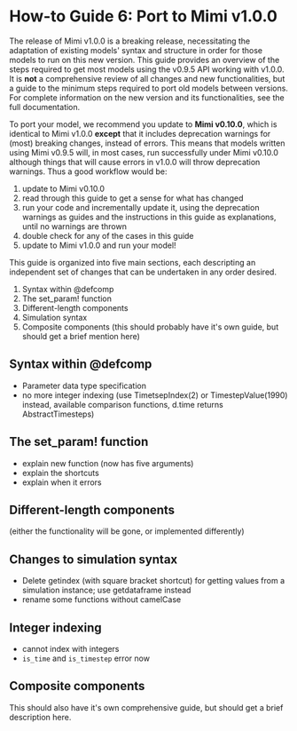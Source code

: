 # How-to Guide 6: Port to Mimi v1.0.0

The release of Mimi v1.0.0 is a breaking release, necessitating the adaptation of existing models' syntax and structure in order for those models to run on this new version.  This guide provides an overview of the steps required to get most models using the v0.9.5 API working with v1.0.0.  It is **not** a comprehensive review of all changes and new functionalities, but a guide to the minimum steps required to port old models between versions.  For complete information on the new version and its functionalities, see the full documentation.

To port your model, we recommend you update to **Mimi v0.10.0**, which is identical to Mimi v1.0.0 **except** that it includes deprecation warnings for (most) breaking changes, instead of errors. This means that models written using Mimi v0.9.5 will, in most cases, run successfully under Mimi v0.10.0 although things that will cause errors in v1.0.0 will throw deprecation warnings. Thus a good workflow would be:

1) update to Mimi v0.10.0
2) read through this guide to get a sense for what has changed
3) run your code and incrementally update it, using the deprecation warnings as guides and the instructions in this guide as explanations, until no warnings are thrown
4) double check for any of the cases in this guide
5) update to Mimi v1.0.0 and run your model!

This guide is organized into five main sections, each descripting an independent set of changes that can be undertaken in any order desired. 

1) Syntax within @defcomp
2) The set_param! function
3) Different-length components
4) Simulation syntax
5) Composite components (this should probably have it's own guide, but should get a brief mention here)

## Syntax within @defcomp

- Parameter data type specification
- no more integer indexing (use TimetsepIndex(2) or TimestepValue(1990) instead, available comparison functions, d.time returns AbstractTimesteps)

## The set_param! function

- explain new function (now has five arguments)
- explain the shortcuts
- explain when it errors

## Different-length components
(either the functionality will be gone, or implemented differently)

## Changes to simulation syntax

- Delete getindex (with square bracket shortcut) for getting values from a simulation instance; use getdataframe instead
- rename some functions without camelCase

## Integer indexing 
- cannot index with integers
-  `is_time` and `is_timestep` error now

## Composite components 

This should also have it's own comprehensive guide, but should get a brief description here.
